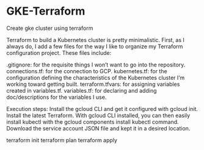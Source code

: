 # GKE-Terraform
Create gke cluster using terraform

Terraform to build a Kubernetes cluster is pretty minimalistic. First, as I always do, I add a few files for the way I like to organize my Terraform configuration project. These files include:

.gitignore: for the requisite things I won’t want to go into the repository.
connections.tf: for the connection to GCP.
kubernetes.tf: for the configuration defining the characteristics of the Kubernetes cluster I’m working toward getting built.
terraform.tfvars: for assigning variables created in variables.tf.
variables.tf: for declaring and adding doc/descriptions for the variables I use.

Execution steps:
Install the gcloud CLI and get it configured with gcloud init.
Install the latest Terraform.
With gcloud CLI installed, you can then easily install kubectl with the gcloud components install kubectl command.
Download the service account JSON file and kept it in a desired location.

terraform init
terraform plan
terraform apply
